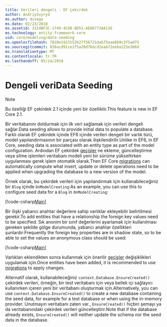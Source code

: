 ```yaml
---
title: Verileri dengeli - EF çekirdek
author: AndriySvyryd
ms.author: divega
ms.date: 02/23/2018
ms.assetid: 3154BF3C-1749-4C60-8D51-AE86773AA116
ms.technology: entity-framework-core
uid: core/modeling/data-seeding
ms.openlocfilehash: 7028e1923152b27f56721dab75aae8b9c2f5ad75
ms.sourcegitcommit: 038acd91ce2f5a28d76dcd2eab72eeba225e366d
ms.translationtype: MT
ms.contentlocale: tr-TR
ms.lasthandoff: 05/14/2018
---
```

# <a name="data-seeding"></a><span data-ttu-id="5de39-102">Dengeli veri</span><span class="sxs-lookup"><span data-stu-id="5de39-102">Data Seeding</span></span>

> [!NOTE]  
> <span data-ttu-id="5de39-103">Bu özelliği EF çekirdek 2.1 içinde yeni bir özelliktir.</span><span class="sxs-lookup"><span data-stu-id="5de39-103">This feature is new in EF Core 2.1.</span></span>

<span data-ttu-id="5de39-104">Bir veritabanını doldurmak için ilk veri sağlamak için verileri dengeli sağlar.</span><span class="sxs-lookup"><span data-stu-id="5de39-104">Data seeding allows to provide initial data to populate a database.</span></span> <span data-ttu-id="5de39-105">Farklı olarak EF çekirdek içinde EF6 içinde verileri dengeli bir varlık türü, model yapılandırmasının bir parçası olarak ilişkilendirilir.</span><span class="sxs-lookup"><span data-stu-id="5de39-105">Unlike in EF6, in EF Core, seeding data is associated with an entity type as part of the model configuration.</span></span> <span data-ttu-id="5de39-106">Ardından EF çekirdek [geçişler](xref:core/managing-schemas/migrations/index) ne ekleme, güncelleştirme veya silme işlemleri veritabanı modeli yeni bir sürüme yükseltirken uygulanması gerek işlem otomatik olarak.</span><span class="sxs-lookup"><span data-stu-id="5de39-106">Then EF Core [migrations](xref:core/managing-schemas/migrations/index) can automatically compute what insert, update or delete operations need to be applied when upgrading the database to a new version of the model.</span></span>

<span data-ttu-id="5de39-107">Örnek olarak, bu çekirdek verileri için yapılandırmak için kullanabileceğiniz bir `Blog` içinde `OnModelCreating`:</span><span class="sxs-lookup"><span data-stu-id="5de39-107">As an example, you can use this to configure seed data for a `Blog` in `OnModelCreating`:</span></span>

[!code-csharp[Main](../../../samples/core/DataSeeding/DataSeedingContext.cs?name=BlogSeed)]

<span data-ttu-id="5de39-108">Bir ilişki yabancı anahtar değerlere sahip varlıklar ekleyebilir belirtilmesi gerekir.</span><span class="sxs-lookup"><span data-stu-id="5de39-108">To add entities that have a relationship the foreign key values need to be specified.</span></span> <span data-ttu-id="5de39-109">Sık anonim bir sınıf değerlerini ayarlamak için kullanılması gereken şekilde gölge durumunda, yabancı anahtar özellikleri şunlardır:</span><span class="sxs-lookup"><span data-stu-id="5de39-109">Frequently the foreign key properties are in shadow state, so to be able to set the values an anonymous class should be used:</span></span>

[!code-csharp[Main](../../../samples/core/DataSeeding/DataSeedingContext.cs?name=PostSeed)]

<span data-ttu-id="5de39-110">Varlıkları eklendikten sonra kullanmak için önerilir [geçişler](xref:core/managing-schemas/migrations/index) değişiklikleri uygulamak için.</span><span class="sxs-lookup"><span data-stu-id="5de39-110">Once entities have been added, it is recommended to use [migrations](xref:core/managing-schemas/migrations/index) to apply changes.</span></span> 

<span data-ttu-id="5de39-111">Alternatif olarak, kullanabileceğiniz `context.Database.EnsureCreated()` çekirdek verileri, örneğin, bir test veritabanı için veya bellek içi sağlayıcı kullanırken içeren yeni bir veritabanı oluşturmak için.</span><span class="sxs-lookup"><span data-stu-id="5de39-111">Alternatively, you can use `context.Database.EnsureCreated()` to create a new database containing the seed data, for example for a test database or when using the in-memory provider.</span></span> <span data-ttu-id="5de39-112">Unutmayın veritabanı zaten var., `EnsureCreated()` hiçbiri şemayı ya da veritabanındaki çekirdek verileri güncelleştirir.</span><span class="sxs-lookup"><span data-stu-id="5de39-112">Note that if the database already exists, `EnsureCreated()` will neither update the schema nor the seed data in the database.</span></span>
